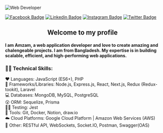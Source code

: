 ![Web Developer](https://drive.google.com/uc?export=view&id=1_gVpgRlOZM3foZvQj5QBOB-bY_PfpCnl)


[![Facebook Badge](https://img.shields.io/badge/Facebook-1877F2?style=for-the-badge&logo=facebook&logoColor=white)](https://facebook.com/tipu.shoultan) [![Linkedin Badge](https://img.shields.io/badge/LinkedIn-0077B5?style=for-the-badge&logo=linkedin&logoColor=white)](https://www.linkedin.com/in/amzamul-haque/) [![Instagram Badge](https://img.shields.io/badge/Instagram-E4405F?style=for-the-badge&logo=instagram&logoColor=white)](https://instagram.com/enzam.webdeveloper)  [![Twitter Badge](https://img.shields.io/badge/Twitter-14171A?style=for-the-badge&logo=twitter&logoColor=white)](https://x.com/ahaquebd12) 


<div align="center">
  <h2> Welcome to my profile</h2> 
</div>

#### I am Amzam, a web application developer and love to create amazing and chalengeable projects. I am from Bangladesh. My expertise is in building scalable, efficient, and high-performing web applications.

### 🧑‍💻 Technical Skills:

  ❤️ Languages: JavaScript (ES6+), PHP  <br/>
  🎁 Frameworks/Libraries: Node.js, Express.js, React, Next.js, Redux (Redux-tookit), Laravel <br/>
  💻 Databases: MongoDB, MySQL, PostgreSQL <br/>
  😲 ORM: Sequelize, Prisma <br/>
  🤷‍♂️ Testing: Jest <br/>
  🧰 Tools: Git, Docker, Notion, draw.io <br/>
  ☁️ Cloud Platforms: Google Cloud Platform | Amazon Web Services (AWS) <br/>
  💖 Other: RESTful API, WebSockets, Socket.IO, Postman, Swagger(OAS)<br/>
